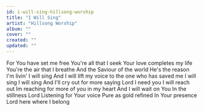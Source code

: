 ```yaml
---
id: i-will-sing-hillsong-worship
title: "I Will Sing"
artist: "Hillsong Worship"
album: ""
cover: ""
created: ""
updated: ""
---
```


For You have set me free
You're all that I seek
Your love completes my life
You're the air that I breathe
And the Saviour of the world He's the reason I'm livin'
I will sing
And I will lift my voice to the one who has saved me
I will sing
I will sing
And I'll cry out for more saying Lord I need you
I will reach out
Im reaching for more of you in my heart
And I will wait on You
In the stillness Lord
Listening for Your voice
Pure as gold refined
In Your presence Lord here where I belong